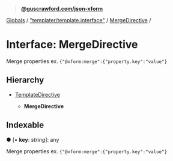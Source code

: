 > **[@guscrawford.com/json-xform](../README.md)**

[Globals](../globals.md) / ["templater/template.interface"](../modules/_templater_template_interface_.md) / [MergeDirective](_templater_template_interface_.mergedirective.md) /

# Interface: MergeDirective

Merge properties ex. `{"@xform:merge":{"property.key":"value"}`

## Hierarchy

* [TemplateDirective](_templater_template_interface_.templatedirective.md)

  * **MergeDirective**

## Indexable

● \[▪ **key**: *string*\]: any

Merge properties ex. `{"@xform:merge":{"property.key":"value"}`